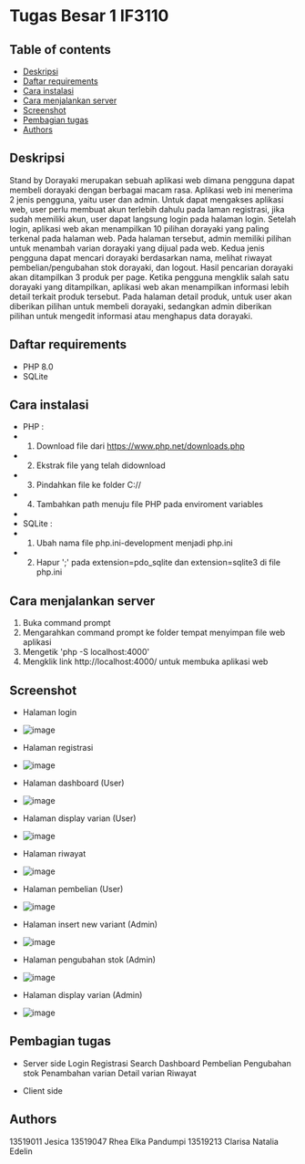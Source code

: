 # Tugas Besar 1 IF3110

## Table of contents
* [Deskripsi](#deskripsi)
* [Daftar requirements](#requirement)
* [Cara instalasi](#install)
* [Cara menjalankan server](#server)
* [Screenshot](#screenshot)
* [Pembagian tugas](#tugas)
* [Authors](#author)

## Deskripsi
Stand by Dorayaki merupakan sebuah aplikasi web dimana pengguna dapat membeli dorayaki dengan berbagai macam rasa. Aplikasi web ini menerima 2 jenis pengguna, yaitu user dan admin. Untuk dapat mengakses aplikasi web, user perlu membuat akun terlebih dahulu pada laman registrasi, jika sudah memiliki akun, user dapat langsung login pada halaman login. Setelah login, aplikasi web akan menampilkan 10 pilihan dorayaki yang paling terkenal pada halaman web. Pada halaman tersebut, admin memiliki pilihan untuk menambah varian dorayaki yang dijual pada web. Kedua jenis pengguna dapat mencari dorayaki berdasarkan nama, melihat riwayat pembelian/pengubahan stok dorayaki, dan logout. Hasil pencarian dorayaki akan ditampilkan 3 produk per page. Ketika pengguna mengklik salah satu dorayaki yang ditampilkan, aplikasi web akan menampilkan informasi lebih detail terkait produk tersebut. Pada halaman detail produk, untuk user akan diberikan pilihan untuk membeli dorayaki, sedangkan admin diberikan pilihan untuk mengedit informasi atau menghapus data dorayaki.

## Daftar requirements
* PHP 8.0
* SQLite

## Cara instalasi 
* PHP : 
* 1. Download file dari https://www.php.net/downloads.php
* 2. Ekstrak file yang telah didownload
* 3. Pindahkan file ke folder C://
* 4. Tambahkan path menuju file PHP pada enviroment variables
* 
* SQLite :
* 1. Ubah nama file php.ini-development menjadi php.ini
* 2. Hapur ';' pada extension=pdo_sqlite dan extension=sqlite3 di file php.ini

## Cara menjalankan server
1. Buka command prompt
2. Mengarahkan command prompt ke folder tempat menyimpan file web aplikasi 
3. Mengetik 'php -S localhost:4000'
4. Mengklik link http://localhost:4000/ untuk membuka aplikasi web

## Screenshot
* Halaman login 
* ![image](https://user-images.githubusercontent.com/68498864/138392984-9d8b42ab-ac2d-4228-94ef-7edc187bd7d8.png)

* Halaman registrasi 
* ![image](https://user-images.githubusercontent.com/68498864/138392998-714a0933-b518-4a87-8842-094d72bb7421.png)

* Halaman dashboard (User)
* ![image](https://user-images.githubusercontent.com/68498864/138396527-d8695ff7-cdca-4fc1-9233-56c933a26783.png)


* Halaman display varian (User)
* ![image](https://user-images.githubusercontent.com/68498864/138395911-5e9abff9-378f-486b-928c-e359574103a6.png)

* Halaman riwayat 
* ![image](https://user-images.githubusercontent.com/68498864/138396549-597b5814-d92c-4454-a6ed-09cd23937e6a.png)

* Halaman pembelian (User)
* ![image](https://user-images.githubusercontent.com/68498864/138393456-49c1c1d3-6951-44af-a105-2c98bb57e712.png)

* Halaman insert new variant (Admin)
* ![image](https://user-images.githubusercontent.com/68498864/138393388-de47de59-00ef-4287-8cfd-57afc97d4159.png)

* Halaman pengubahan stok (Admin)
* ![image](https://user-images.githubusercontent.com/68498864/138395836-1dc4b31f-3929-43c2-a89c-bda3811d3a09.png)

* Halaman display varian (Admin)
* ![image](https://user-images.githubusercontent.com/68498864/138395880-2021b490-9c7f-4679-bd1b-9365daec8d58.png)


## Pembagian tugas
* Server side
 Login 
 Registrasi 
 Search 
 Dashboard 
 Pembelian 
 Pengubahan stok 
 Penambahan varian
 Detail varian
 Riwayat
 
* Client side


## Authors
13519011 Jesica
13519047 Rhea Elka Pandumpi
13519213 Clarisa Natalia Edelin
